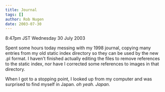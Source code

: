 ```yaml
---
title: Journal
tags: []
author: Rob Nugen
date: 2003-07-30
---
```


<p class=date>8:47pm JST Wednesday 30 July 2003</p>

<p>Spent some hours today messing with my 1998 journal, copying many
entries from my old static index directory so they can be used by the
new .pl format.  I haven't finished actually editing the files to
remove references to the static index, nor have I corrected some
references to images in that directory.</p>

<p>When I got to a stopping point, I looked up from my computer and
was surprised to find myself in Japan.  <em>oh yeah.  Japan.</em></p>
